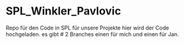 # SPL_Winkler_Pavlovic
Repo für den Code in SPL für unsere Projekte
hier wird der Code hochgeladen.
es gibt # 2 Branches
einen für mich und einen für Jan.
